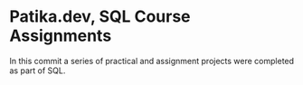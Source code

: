 # Patika.dev, SQL Course Assignments

In this commit  a series of practical and assignment projects were completed as part of SQL.
